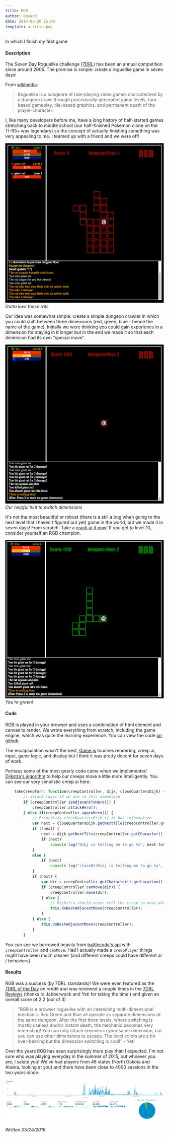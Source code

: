```yaml
---
title: RGB
author: bovard
date: 2014-03-20 15:00
template: article.pug
---
```


In which I finish my first game

<span class="more"><span>

#### Description

The Seven Day Roguelike challenge ([7DRL](http://www.roguebasin.com/index.php?title=Seven_Day_Roguelike_Challenge)) has been an annual competition since around 2005. The premise is simple: create a roguelike game in seven days! 

From [wikipedia](https://en.wikipedia.org/wiki/Roguelike): 
>Roguelike is a subgenre of role-playing video games characterized by a dungeon crawl through procedurally generated game levels, turn-based gameplay, tile-based graphics, and permanent death of the player-character.

I, like many developers before me, have a long history of half-started games stretching back to middle school (our half-finished Pokemon clone on the TI-83+ was legendary) so the concept of actually finishing something was very appealing to me. I teamed up with a friend and we were off!

![RGB](rgb.png)
*Gotta love those rats*

Our idea was somewhat simple: create a simple dungeon crawler in which you could shift between three dimensions (red, green, blue - hence the name of the game). Initially we were thinking you could gain experience in a dimension for staying in it longer but in the end we made it so that each dimension had its own "special move".

![red](green.png)
*Our helpful hint to switch dimensions*

It's not the most beautiful or robust (there is a still a bug when going to the next level that I haven't figured out yet) game in the world, but we made it in seven days! From scratch. Take a [crack at it now](http://bovard.github.io/rgb/)! If you get to level 10, consider yourself an RGB champion.

![green](green2.png)
*You're green!*

#### Code

RGB is played in your browser and uses a combination of html element and canvas to render. We wrote everything from scratch, including the game engine, which was quite the learning experience. You can view the code [on github](https://github.com/bovard/rgb).

The encapsulation wasn't the best, [Game.js](https://github.com/bovard/rgb/blob/master/src/Game.js) touches rendering, creep ai, input, game logic, and display but I think it was pretty decent for seven days of work.

Perhaps some of the most gnarly code came when we implemented [Dijkstra's algorithm](https://en.wikipedia.org/wiki/Dijkstra%27s_algorithm) to help our creeps move a little more intelligently. You can see our very simplistic creep ai here:

```javascript
    takeCreepTurn: function(creepController, dijk, closeQuartersDijk) {
        // attack logic if we are in this dimension
        if (creepController.isAdjacentToHero()) {
            creepController.attackHero();
        } else if(creepController.aggroHero()) {
            // Prioritize closeQuartersDijk if it has information
            var next = closeQuartersDijk.getNextTile(creepController.getCharacter().getLocation());
            if (!next) {
                next = dijk.getNextTile(creepController.getCharacter().getLocation());
                if (next)
					console.log("Dikj is telling me to go to", next.toString(), 'from', creepController.getCharacter().getLocation().toString());
            }
            else {
				if (next)
					console.log("closeQtrDikj is telling me to go to", next.toString(), 'from', creepController.getCharacter().getLocation().toString());
            }
			if (next) {
				var dir = creepController.getCharacter().getLocation().directionTo(next);
				if (creepController.canMove(dir)) {
					creepController.move(dir);
				} else {
					// Dijkstra should never tell the creep to move where it can't BUT just in case it does
					this.doBestAdjacentMove(creepController);
				}
			} else {
				this.doBestAdjacentMove(creepController);
			}
        }
```

You can see we borrowed heavily from [battlecode's api](http://www.battlecode.org/) with `creepController` and `canMove`. Had I actually made a `creepPlayer` things might have been much cleaner (and different creeps could have different ai / behaviors).

#### Results

RGB was a success (by 7DRL standards)! We were even featured as the [7DRL of the Day](https://www.reddit.com/r/roguelikes/comments/216bwe/7drl_of_the_day_day_7_rgb/) on reddit and was reviewed a couple times in the [7DRL Reviews](http://7drl.roguetemple.com/Reviews) (thanks to Jabberwock and Yeti for taking the time!) and given an overall score of 2.2 (out of 3)

> "RGB is a browser roguelike with an interesting multi-dimensional mechanic. Red Green and Blue all operate as separate dimensions of the same dungeon. After the first three levels, where switching is mostly useless and/or instant death, the mechanic becomes very interesting! You can only attach enemies in your same dimension, but you can use other dimensions to escape. The level colors are a bit over-bearing but the dimension switching is cool!" - Yeti

Over the years RGB has seen surprisingly more play than I expected. I'm not sure who was playing everyday in the summer of 2015, but whoever you are, I salute you! We've had players from 48 states (North Dakota and Alaska, looking at you) and there have been close to 4000 sessions in the two years since.

![Analytics](analytics.png)

###### Written 05/24/2016


